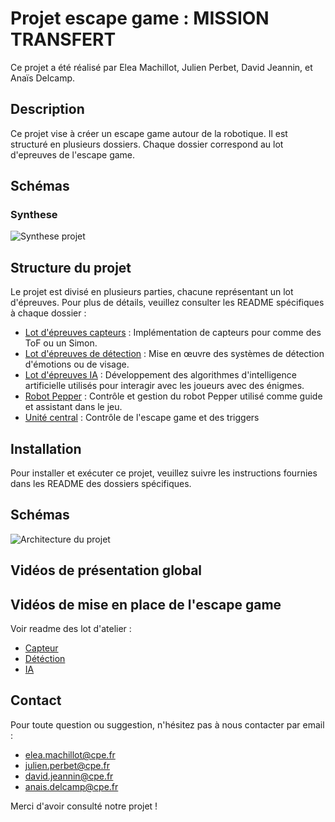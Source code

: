 # Projet escape game : MISSION TRANSFERT

Ce projet a été réalisé par Elea Machillot, Julien Perbet, David Jeannin, et Anaïs Delcamp.

## Description

Ce projet vise à créer un escape game autour de la robotique. Il est structuré en plusieurs dossiers. Chaque dossier correspond au lot d'epreuves de l'escape game.

## Schémas

### Synthese
![Synthese projet](Schémas/synthese_projet.png)


## Structure du projet

Le projet est divisé en plusieurs parties, chacune représentant un lot d'épreuves. Pour plus de détails, veuillez consulter les README spécifiques à chaque dossier :

- [Lot d'épreuves capteurs](./Capteurs/readme.md) : Implémentation de capteurs pour comme des ToF ou un Simon.
- [Lot d'épreuves de détection](./Detection/readme.md) : Mise en œuvre des systèmes de détection d'émotions ou de visage.
- [Lot d'épreuves IA](./IA/readme.md) : Développement des algorithmes d'intelligence artificielle utilisés pour interagir avec les joueurs avec des énigmes.
- [Robot Pepper](./Pepper/readme.md) : Contrôle et gestion du robot Pepper utilisé comme guide et assistant dans le jeu.
- [Unité central](<./Unité central/readme.md>) : Contrôle de l'escape game et des triggers


## Installation

Pour installer et exécuter ce projet, veuillez suivre les instructions fournies dans les README des dossiers spécifiques.

## Schémas
![Architecture du projet](Schémas/archi_projet.drawio.png)

## Vidéos de présentation global

 

## Vidéos de mise en place de l'escape game  

Voir readme des lot d'atelier :
- [Capteur](<./Capteurs/readme.md>) 
- [Détéction](<./Detection/readme.md>) 
- [IA](<./IA/readme.md>)


## Contact

Pour toute question ou suggestion, n'hésitez pas à nous contacter par email :
- elea.machillot@cpe.fr
- julien.perbet@cpe.fr
- david.jeannin@cpe.fr
- anais.delcamp@cpe.fr

Merci d'avoir consulté notre projet !
